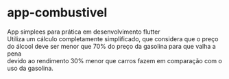 # app-combustivel
App simplees para prática em desenvolvimento flutter <br>
Utiliza um cálculo completamente simplificado, que considera que o preço do álcool deve ser menor que 70% do preço da gasolina para que valha a pena <br>
devido ao rendimento 30% menor que carros fazem em comparação com o uso da gasolina. 
